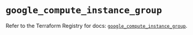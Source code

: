 # `google_compute_instance_group`

Refer to the Terraform Registry for docs: [`google_compute_instance_group`](https://registry.terraform.io/providers/hashicorp/google/6.50.0/docs/resources/compute_instance_group).
